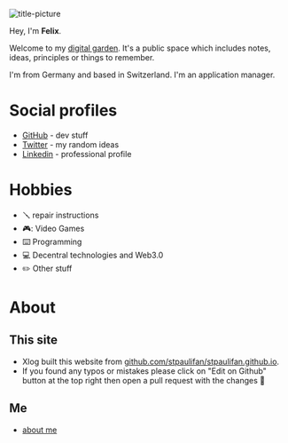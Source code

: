 ![title-picture](https://media.licdn.com/dms/image/v2/D4D16AQHQlN84A-VrDg/profile-displaybackgroundimage-shrink_200_800/profile-displaybackgroundimage-shrink_200_800/0/1733409201313?e=2147483647&v=beta&t=utj6OCLt7hKtYpoGl4zeNzis1k5OgFD0_ZdV08dmoFI)


Hey, I'm **Felix**.

Welcome to my [digital garden](https://github.com/MaggieAppleton/digital-gardeners). 
It's a public space which includes notes, ideas, principles or things to remember.


I'm from Germany and based in Switzerland. I'm an application manager.

# Social profiles

* [GitHub](https://www.github.com/stpaulifan) - dev stuff
* [Twitter](https://www.twitter.com/stpaulifan1) - my random ideas 
* [Linkedin](https://www.linkedin.com/in/felix-nitz) - professional profile 

# Hobbies

* 🪛 repair instructions 
* 🎮:  Video Games
* ⌨️ Programming
* 💻 Decentral technologies and Web3.0
* ✏️ Other stuff 


# About

## This site

* Xlog built this website from [github.com/stpaulifan/stpaulifan.github.io](https://github.com/stpaulifan/stpaulifan.github.io).
* If you found any typos or mistakes please click on "Edit on Github" button at the top right then open a pull request with the changes :pray: 

## Me
* [about me](about.md)
